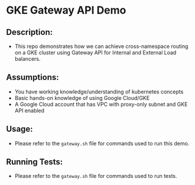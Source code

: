 # GKE Gateway API Demo

## Description:
* This repo demonstrates how we can achieve cross-namespace routing on a GKE cluster using Gateway API for Internal and External Load balancers.

## Assumptions:
* You have working knowledge/understanding of kubernetes concepts
* Basic hands-on knowledge of using Google Cloud/GKE
* A Google Cloud account that has VPC with proxy-only subnet and GKE API enabled

## Usage:
* Please refer to the `gateway.sh` file for commands used to run this demo.

## Running Tests: 
* Please refer to the `gateway.sh` file for commands used to run tests.

